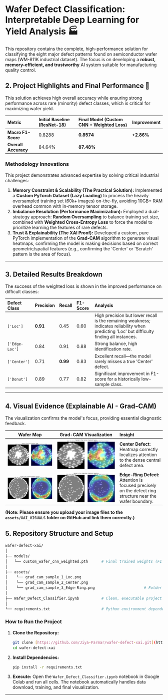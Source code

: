 # Wafer Defect Classification: Interpretable Deep Learning for Yield Analysis 🏭

This repository contains the complete, high-performance solution for classifying the eight major defect patterns found on semiconductor wafer maps (WM-811K industrial dataset). The focus is on developing a **robust, memory-efficient, and trustworthy** AI system suitable for manufacturing quality control.

## 2. Project Highlights and Final Performance 🚀

This solution achieves high overall accuracy while ensuring strong performance across rare (minority) defect classes, which is critical for maximizing wafer yield.

| Metric | Initial Baseline (ResNet-18) | **Final Model (Custom CNN + Weighted Loss)** | Improvement |
| :--- | :--- | :--- | :--- |
| **Macro F1-Score** | 0.8288 | $\mathbf{0.8574}$ | **+2.86%** |
| **Overall Accuracy** | 84.64% | $\mathbf{87.48\%}$ | |

### Methodology Innovations

This project demonstrates advanced expertise by solving critical industrial challenges:

1.  **Memory Constraint & Scalability (The Practical Solution):** Implemented a **Custom PyTorch Dataset (Lazy Loading)** to process the heavily oversampled training set ($\text{60k+}$ images) on-the-fly, avoiding $\text{10GB+}$ RAM overhead common with in-memory tensor storage.
2.  **Imbalance Resolution (Performance Maximization):** Employed a dual-strategy approach: **Random Oversampling** to balance training set size, combined with **Weighted Cross-Entropy Loss** to force the model to prioritize learning the features of rare defects.
3.  **Trust & Explainability (The XAI Proof):** Developed a custom, pure PyTorch implementation of the **Grad-CAM** algorithm to generate visual heatmaps, confirming the model is making decisions based on correct geometric/spatial features (e.g., confirming the 'Center' or 'Scratch' pattern is the area of focus).

---

## 3. Detailed Results Breakdown

The success of the weighted loss is shown in the improved performance on difficult classes:

| Defect Class | Precision | Recall | F1-Score | Analysis |
| :--- | :--- | :--- | :--- | :--- |
| `['Loc']`   | **0.91** | 0.45 | 0.60 | High precision but lower recall is the remaining weakness; indicates reliability when predicting 'Loc' but difficulty finding all instances. |
| `['Edge-Loc']`   | 0.84 | 0.91 | 0.88 | Strong balance, high identification rate. |
| `['Center']`   | 0.71 | **0.99** | 0.83 | Excellent recall—the model rarely misses a true 'Center' defect. |
| `['Donut']`   | 0.89 | 0.77 | 0.82 | Significant improvement in F1-score for a historically low-sample class. |

---

## 4. Visual Evidence (Explainable AI - Grad-CAM)

The visualization confirms the model's focus, providing essential diagnostic feedback.

| Wafer Map | Grad-CAM Visualization | Insight |
| :---: | :---: | :--- |
| ![Wafer Map Input](assets/grad_cam_sample_2_Center.png) | ![Grad-CAM Heatmap](assets/grad_cam_sample_2_Center.png) | **Center Defect:** Heatmap correctly localizes attention to the dense central defect area. |
| ![Wafer Map Input](assets/grad_cam_sample_3_Edge-Ring.png) | ![Grad-CAM Heatmap](assets/grad_cam_sample_3_Edge-Ring.png) | **Edge-Ring Defect:** Attention is focused precisely on the defect ring structure near the wafer boundary. |

**(Note: Please ensure you upload your image files to the `assets/XAI_VISUALS` folder on GitHub and link them correctly.)**

## 5. Repository Structure and Setup

```bash
wafer-defect-xai/
│
├── models/
│   └── custom_wafer_cnn_weighted.pth      # Final trained weights (F1 = 0.8574)
│
├── assets/
│    └── grad_cam_sample_1_Loc.png
│    └── grad_cam_sample_2_Center.png
│    └── grad_cam_sample_3_Edge-Ring.png                      # Folder for all Grad-CAM images (.png)
│
├── Wafer_Defect_Classifier.ipynb          # Clean, executable project notebook
│
└── requirements.txt                       # Python environment dependencies
```


### How to Run the Project

1.  **Clone the Repository:**
    ```bash
    git clone [https://github.com/Jiya-Parmar/wafer-defect-xai.git](https://github.com/Jiya-Parmar/wafer-defect-xai.git)
    cd wafer-defect-xai
    ```
2.  **Install Dependencies:**
    ```bash
    pip install -r requirements.txt
    ```
3.  **Execute:** Open the `Wafer_Defect_Classifier.ipynb` notebook in Google Colab and run all cells. The notebook automatically handles data download, training, and final visualization.

---
